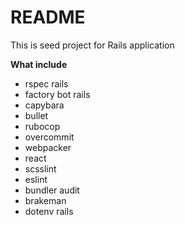 # README

This is seed project for Rails application


**What include**

- rspec rails
- factory bot rails
- capybara
- bullet
- rubocop
- overcommit
- webpacker
- react
- scsslint
- eslint
- bundler audit
- brakeman
- dotenv rails